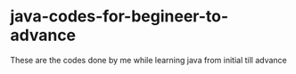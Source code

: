 # java-codes-for-begineer-to-advance
These are the codes done by me while learning java from initial till advance
